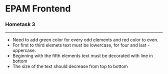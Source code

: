 # EPAM Frontend

### Hometask 3
 ***
 * Need to add green color for every odd elements and red color to even. 
 * For first to third elemets text must be lowercase, for four and last - uppercase.
 * Beginning with the fifth elements text must be decorated with line in bottom 
 * The size of the text should decrease from top to bottom
